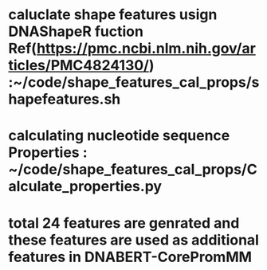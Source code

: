 # caluclate shape features usign DNAShapeR fuction Ref(https://pmc.ncbi.nlm.nih.gov/articles/PMC4824130/) :~/code/shape_features_cal_props/shapefeatures.sh
# calculating nucleotide sequence Properties : ~/code/shape_features_cal_props/Calculate_properties.py 

# total 24 features are genrated and these features are used as additional features in DNABERT-CorePromMM 
